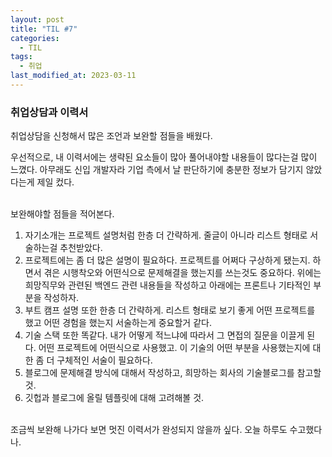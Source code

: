 ```yaml
---
layout: post
title: "TIL #7"
categories:
  - TIL
tags:
  - 취업
last_modified_at: 2023-03-11
---
```



### 취업상담과 이력서
취업상담을 신청해서 많은 조언과 보완할 점들을 배웠다.

우선적으로, 내 이력서에는 생략된 요소들이 많아 풀어내야할 내용들이 많다는걸 많이 느꼈다. 아무래도 신입 개발자라 기업 측에서 날 판단하기에 충분한 정보가 담기지 않았다는게 제일 컸다.

<br>
보완해야할 점들을 적어본다.

1. 자기소개는 프로젝트 설명처럼 한층 더 간략하게. 줄글이 아니라 리스트 형태로 서술하는걸 추천받았다.
2. 프로젝트에는 좀 더 많은 설명이 필요하다. 프로젝트를 어쩌다 구상하게 됐는지. 하면서 겪은 시행착오와 어떤식으로 문제해결을 했는지를 쓰는것도 중요하다. 위에는 희망직무와 관련된 백엔드 관련 내용들을 작성하고 아래에는 프론트나 기타적인 부분을 작성하자.
3. 부트 캠프 설명 또한 한층 더 간략하게. 리스트 형태로 보기 좋게 어떤 프로젝트를 했고 어떤 경험을 했는지 서술하는게 중요할거 같다.
4. 기술 스택 또한 똑같다. 내가 어떻게 적느냐에 따라서 그 면접의 질문을 이끌게 된다. 어떤 프로젝트에 어떤식으로 사용했고. 이 기술의 어떤 부분을 사용했는지에 대한 좀 더 구체적인 서술이 필요하다.
5. 블로그에 문제해결 방식에 대해서 작성하고, 희망하는 회사의 기술블로그를 참고할 것.
6. 깃헙과 블로그에 올릴 템플릿에 대해 고려해볼 것.

<br>
조금씩 보완해 나가다 보면 멋진 이력서가 완성되지 않을까 싶다. 오늘 하루도 수고했다 나.
